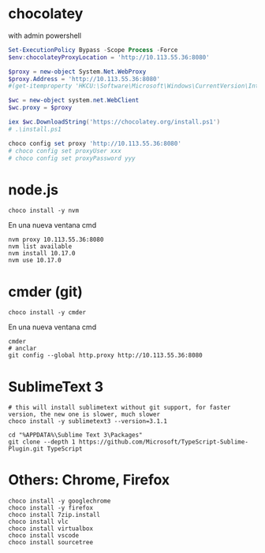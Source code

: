 
# chocolatey

with admin powershell

```powershell
Set-ExecutionPolicy Bypass -Scope Process -Force
$env:chocolateyProxyLocation = 'http://10.113.55.36:8080'

$proxy = new-object System.Net.WebProxy
$proxy.Address = 'http://10.113.55.36:8080'
#(get-itemproperty 'HKCU:\Software\Microsoft\Windows\CurrentVersion\InternetSettings').ProxyServer

$wc = new-object system.net.WebClient
$wc.proxy = $proxy

iex $wc.DownloadString('https://chocolatey.org/install.ps1')
# .\install.ps1

choco config set proxy 'http://10.113.55.36:8080'
# choco config set proxyUser xxx
# choco config set proxyPassword yyy
```

# node.js

```
choco install -y nvm
```

En una nueva ventana cmd

```
nvm proxy 10.113.55.36:8080
nvm list available
nvm install 10.17.0
nvm use 10.17.0
```


# cmder (git)

```
choco install -y cmder

```

En una nueva ventana cmd

```
cmder
# anclar
git config --global http.proxy http://10.113.55.36:8080
```

# SublimeText 3

```
# this will install sublimetext without git support, for faster version, the new one is slower, much slower
choco install -y sublimetext3 --version=3.1.1

cd "%APPDATA%\Sublime Text 3\Packages"
git clone --depth 1 https://github.com/Microsoft/TypeScript-Sublime-Plugin.git TypeScript

```

# Others: Chrome, Firefox

```
choco install -y googlechrome
choco install -y firefox
choco install 7zip.install
choco install vlc
choco install virtualbox
choco install vscode
choco install sourcetree
```


